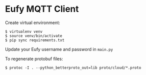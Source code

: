 # Eufy MQTT Client

Create virtual environment:

```shell
$ virtualenv venv
$ source venv/bin/activate
$ pip sync requirements.txt
```

Update your Eufy username and password in `main.py`

To regenerate protobuf files:

```shell
$ protoc -I . --python_betterproto_out=lib proto/cloud/*.proto
```
